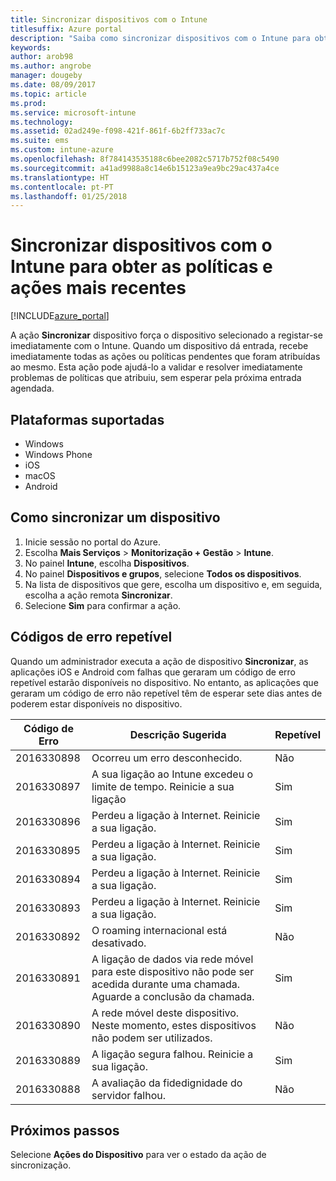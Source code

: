 ```yaml
---
title: Sincronizar dispositivos com o Intune
titlesuffix: Azure portal
description: "Saiba como sincronizar dispositivos com o Intune para obter as políticas e ações mais recentes."
keywords: 
author: arob98
ms.author: angrobe
manager: dougeby
ms.date: 08/09/2017
ms.topic: article
ms.prod: 
ms.service: microsoft-intune
ms.technology: 
ms.assetid: 02ad249e-f098-421f-861f-6b2ff733ac7c
ms.suite: ems
ms.custom: intune-azure
ms.openlocfilehash: 8f784143535188c6bee2082c5717b752f08c5490
ms.sourcegitcommit: a41ad9988a8c14e6b15123a9ea9bc29ac437a4ce
ms.translationtype: HT
ms.contentlocale: pt-PT
ms.lasthandoff: 01/25/2018
---
```

# <a name="sync-devices-with-intune-to-get-the-latest-policies-and-actions"></a>Sincronizar dispositivos com o Intune para obter as políticas e ações mais recentes


[!INCLUDE[azure_portal](./includes/azure_portal.md)]

A ação **Sincronizar** dispositivo força o dispositivo selecionado a registar-se imediatamente com o Intune. Quando um dispositivo dá entrada, recebe imediatamente todas as ações ou políticas pendentes que foram atribuídas ao mesmo.  Esta ação pode ajudá-lo a validar e resolver imediatamente problemas de políticas que atribuiu, sem esperar pela próxima entrada agendada.

## <a name="supported-platforms"></a>Plataformas suportadas

- Windows
- Windows Phone
- iOS
- macOS
- Android

## <a name="how-to-sync-a-device"></a>Como sincronizar um dispositivo

1. Inicie sessão no portal do Azure.
2. Escolha **Mais Serviços** > **Monitorização + Gestão** > **Intune**.
3. No painel **Intune**, escolha **Dispositivos**.
4. No painel **Dispositivos e grupos**, selecione **Todos os dispositivos**.
5. Na lista de dispositivos que gere, escolha um dispositivo e, em seguida, escolha a ação remota **Sincronizar**.
7. Selecione **Sim** para confirmar a ação.


## <a name="retriable-error-codes"></a>Códigos de erro repetível

Quando um administrador executa a ação de dispositivo **Sincronizar**, as aplicações iOS e Android com falhas que geraram um código de erro repetível estarão disponíveis no dispositivo. No entanto, as aplicações que geraram um código de erro não repetível têm de esperar sete dias antes de poderem estar disponíveis no dispositivo.


| Código de Erro  | Descrição Sugerida                                                                                                                  | Repetível |
|-------------|----------------------------------------------------------------------------------------------------------------------------------------|-----------|
| 2016330898 | Ocorreu um erro desconhecido.                                                                                                             | Não        |
| 2016330897 | A sua ligação ao Intune excedeu o limite de tempo. Reinicie a sua ligação                                                                             | Sim       |
| 2016330896 | Perdeu a ligação à Internet. Reinicie a sua ligação.                                                                            | Sim       |
| 2016330895 | Perdeu a ligação à Internet. Reinicie a sua ligação.                                                                            | Sim       |
| 2016330894 | Perdeu a ligação à Internet. Reinicie a sua ligação.                                                                            | Sim       |
| 2016330893 | Perdeu a ligação à Internet. Reinicie a sua ligação.                                                                            | Sim       |
| 2016330892 | O roaming internacional está desativado.                                                                                                     | Não        |
| 2016330891 | A ligação de dados via rede móvel para este dispositivo não pode ser acedida durante uma chamada. Aguarde a conclusão da chamada. | Sim       |
| 2016330890 | A rede móvel deste dispositivo. Neste momento, estes dispositivos não podem ser utilizados.                                                   | Não        |
| 2016330889 | A ligação segura falhou. Reinicie a sua ligação.                                                                                   | Sim       |
| 2016330888 | A avaliação da fidedignidade do servidor falhou.                                                                                                | Não        |

## <a name="next-steps"></a>Próximos passos

Selecione **Ações do Dispositivo** para ver o estado da ação de sincronização. 
